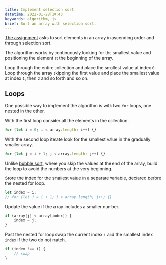```yaml
---
title: Implement selection sort
datetime: 2022-01-28T10:43
keywords: algorithm, js
brief: Sort an array with selection sort.
---
```


[The assignment](https://www.freecodecamp.org/learn/coding-interview-prep/algorithms/implement-selection-sort) asks to sort elements in an array in ascending order and through selection sort.

The algorithm works by continuously looking for the smallest value and positioning the element at the beginning of the array.

Loop through the entire collection and place the smallest value at index `0`. Loop through the array skipping the first value and place the smallest value at index `1`, then `2` and so forth and so on.

## Loops

One possible way to implement the algorithm is with two `for` loops, one nested in the other.

With the first loop consider all the elements in the collection.

```js
for (let i = 0; i < array.length; i++) {}
```

With the second loop iterate look for the smallest value in the gradually smaller array.

```js
for (let j = i + 1; j < array.length; j++) {}
```

Unlike [bubble sort](/blog/implement-bubble-sort#loops), where you skip the values at the end of the array, build the loop to avoid the numbers at the very beginning.

Store the index for the smallest value in a separate variable, declared before the nested for loop.

```js
let index = i;
// for (let j = i + 1; j < array.length; j++) {}
```

Update the value if the array includes a smaller number.

```js
if (array[j] < array[index]) {
	index = j;
}
```

Past the nested for loop swap the current index `i` and the smallest index `index` if the two do not match.

```js
if (index !== i) {
	// swap
}
```
